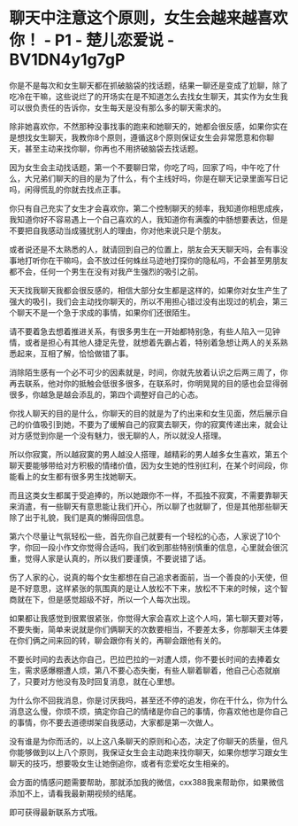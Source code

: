 # 聊天中注意这个原则，女生会越来越喜欢你！ - P1 - 楚儿恋爱说 - BV1DN4y1g7gP

你是不是每次和女生聊天都在抓破脑袋的找话题，结果一聊还是变成了尬聊，除了吃冷在干嘛，这些说烂了的开场实在是不知道怎么去找女生聊天，其实作为女生我可以很负责任的告诉你，女生每天是没有那么多的聊天需求的。

除非她喜欢你，不然那种没事找事的跑来和她聊天的，她都会很反感，如果你实在是想找女生聊天，我教你8个原则，遵循这8个原则保证女生会非常愿意和你聊天，甚至主动来找你聊，你再也不用挤破脑袋去找话题。

因为女生会主动找话题，第一个不要聊日常，你吃了吗，回家了吗，中午吃了什么，大兄弟们聊天的目的是为了什么，有个主线好吗，你是在聊天记录里面写日记吗，闲得慌乱的你就去找点正事。

你只有自己充实了女生才会喜欢你，第二个控制聊天的频率，我知道你相思成疾，我知道你好不容易遇上一个自己喜欢的人，我知道你有满腹的中肠想要表达，但是不要把自我感动当成骚扰别人的理由，你对他来说只是个朋友。

或者说还是不太熟悉的人，就请回到自己的位置上，朋友会天天聊天吗，会有事没事地打听你在干嘛吗，会不放过任何蛛丝马迹地打探你的隐私吗，不会甚至男朋友都不会，任何一个男生在没有对我产生强烈的吸引之前。

天天找我聊天我都会很反感的，相信大部分女生都是这样的，如果你对女生产生了强大的吸引，我们会主动找你聊天的，所以不用担心错过没有出现过的机会，第三个聊天不是一个急于求成的事情，如果你们还很陌生。

请不要着急去想着推进关系，有很多男生在一开始都特别急，有些人陷入一见钟情，或者是担心有其他人捷足先登，就想着先霸占着，特别着急想让两人的关系熟悉起来，互相了解，恰恰做错了事。

消除陌生感有一个必不可少的因素就是，时间，你就先放着认识之后两三周了，你再去联系，他对你的抵触会低很多很多，在联系时，你明晃晃的目的感也会显得弱很多，你越急是越会添乱的，第四个调整好自己的心态。

你找人聊天的目的是什么，你聊天的目的就是为了约出来和女生见面，然后展示自己的价值吸引到她，不要为了缓解自己的寂寞去聊天，你的寂寞传递出来，就会让对方感觉到你是一个没有魅力，很无聊的人，所以就没人搭理。

所以你寂寞，所以越寂寞的男人越没人搭理，越精彩的男人越多女生喜欢，第五个聊天要能够带给对方积极的情绪价值，因为女生她的性别红利，在某个时间段，你能看上的女生都有很多男生找她聊天。

而且这类女生都属于受追捧的，所以她跟你不一样，不孤独不寂寞，不需要靠聊天来消遣，有一些聊天有意思能让我们开心，所以聊了也就聊了，但是其他那些聊天除了出于礼貌，我们是真的懒得回信息。

第六个尽量让气氛轻松一些，首先你自己就要有一个轻松的心态，人家说了10个字，你回一段小作文你觉得合适吗，我们收到那些特别慎重的信息，心里就会很沉重，觉得人家是认真的，所以我们要谨慎，不要说错了话。

伤了人家的心，说真的每个女生都想在自己追求者面前，当一个善良的小天使，但是不好意思，这样紧张的氛围真的是让人放松不下来，放松不下来的时候，这个智商就在下，但是感觉超级不好，所以一个人每次出现。

如果都让我感觉到很累很紧张，你觉得大家会喜欢上这个人吗，第七聊天要对等，不要失衡，简单来说就是你们俩聊天的次数要相当，不要差太多，你那聊天主体要在你们俩之间来回的转，聊会跟你有关的，再聊会跟他有关的。

不要长时间的去表达你自己，巴拉巴拉的一对遭人烦，你不要长时间的去捧着女生，需求感爆棚遭人烦，第八不要心态失衡，有些人聊着聊着，他自己心态就崩了，只要对方他没有及时回复消息，就在心里想。

为什么你不回我消息，你是讨厌我吗，甚至还不停的追发，你在干什么，你为什么消息这么慢，你烦不烦，搞定你自己的情绪是你自己的事情，你喜欢他也是你自己的事情，你不要去道德绑架自我感动，大家都是第一次做人。

没有谁是为你而活的，以上这八条聊天的原则和心态，决定了你聊天的质量，但凡你能够做到以上八个原则，我保证女生会主动跑来找你聊天，如果你想学习跟女生聊天的技巧，想要吸女生让她倒追你，或者有恋爱吃女生相亲的。

会方面的情感问题需要帮助，那就添加我的微信，cxx388我来帮助你，如果微信添加不上，请看我最新期视频的结尾。

即可获得最新联系方式哦。